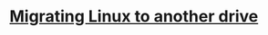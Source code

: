


# [Migrating Linux to another drive](https://askubuntu.com/questions/741723/moving-entire-linux-installation-to-another-drive)
